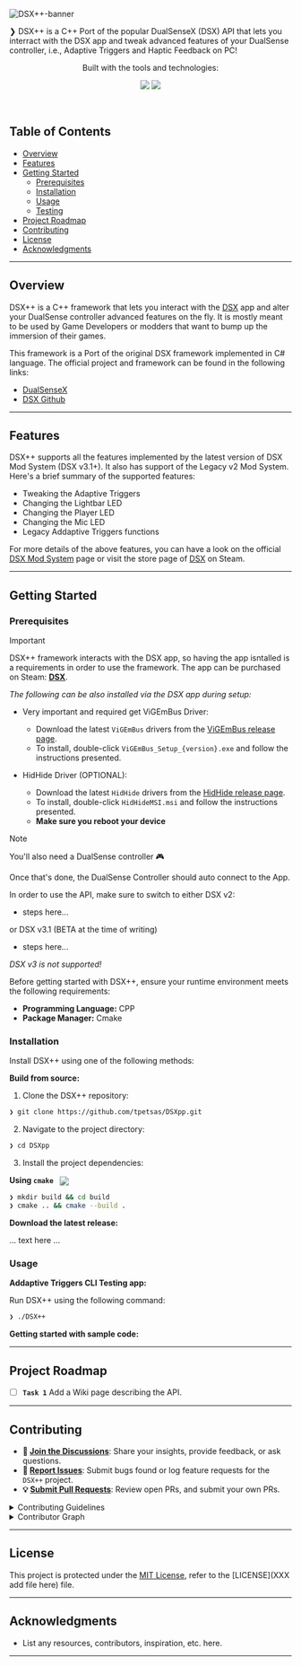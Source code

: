 ![DSX++-banner](https://github.com/user-attachments/assets/2aeab764-279c-45e1-8f7b-984d3d9b7929)

❯ DSX++ is a C++ Port of the popular DualSenseX (DSX) API that lets you interract
with the DSX app and tweak advanced features of your DualSense
controller, i.e., Adaptive Triggers and Haptic Feedback on PC!
    </em>
</p>
<p align="center">
	<!-- local repository, no metadata badges. --></p>
<p align="center">Built with the tools and technologies:</p>
<p align="center">
	<img src="https://img.shields.io/badge/-CMake-darkslateblue?logo=cmake" "alt"="C++">
    <img src="https://img.shields.io/badge/-C++-magenta?logo=cplusplus" "alt"="C++">
</p>
<br>

##  Table of Contents

- [ Overview](#overview)
- [ Features](#features)
- [ Getting Started](#getting-started)
  - [ Prerequisites](#prerequisites)
  - [ Installation](#installation)
  - [ Usage](#usage)
  - [ Testing](#testing)
- [ Project Roadmap](#project-roadmap)
- [ Contributing](#contributing)
- [ License](#license)
- [ Acknowledgments](#acknowledgments)

---

##  Overview


[DSX]: https://store.steampowered.com/app/1812620/DSX/
[DualSenseX]: https://github.com/Paliverse/DualSenseX
[DSX Github]: https://github.com/Paliverse/DSX
[DSX Mod System]: https://github.com/Paliverse/DSX/tree/main/Mod%20System%20(DSX%20v3)#dsx-mod-system

DSX++ is a C++ framework that lets you interact with the [DSX] app and alter
your DualSense controller advanced features on the fly. It is mostly meant to
be used by Game Developers or modders that want to bump up the immersion of
their games.

This framework is a Port of the original DSX framework implemented in C#
language. The official project and framework can be found in the following
links:
* [DualSenseX]
* [DSX Github]


---

##  Features

DSX++ supports all the features implemented by the latest version of DSX Mod
System (DSX v3.1+). It also has support of the Legacy v2 Mod System. Here's a
brief summary of the supported features:
* Tweaking the Adaptive Triggers
* Changing the Lightbar LED
* Changing the Player LED
* Changing the Mic LED
* Legacy Addaptive Triggers functions

For more details of the above features, you can have a look on the official
[DSX Mod System] page or visit the store page of [DSX] on Steam.


---
##  Getting Started

###  Prerequisites


> [!IMPORTANT]
> DSX++ framework interacts with the DSX app, so having the app isntalled is
a requirements in order to use the framework. The app can be purchased on
Steam: **[DSX]**.

*The following can be also installed via the DSX app during setup:*

* Very important and required get ViGEmBus Driver:
    * Download the latest `ViGEmBus` drivers from the [ViGEmBus release page](https://github.com/ViGEm/ViGEmBus/releases/latest).
    * To install, double-click `ViGEmBus_Setup_{version}.exe` and follow the instructions presented.

* HidHide Driver (OPTIONAL):
    * Download the latest `HidHide` drivers from the [HidHide release page](https://github.com/ViGEm/HidHide/releases/latest).
    * To install, double-click `HidHideMSI.msi` and follow the instructions presented.
    * **Make sure you reboot your device**

> [!NOTE]
> You'll also need a DualSense controller :video_game:

Once that's  done, the DualSense Controller should auto connect to the App.

In order to use the API, make sure to switch to either DSX v2:
* steps here...

or DSX v3.1 (BETA at the time of writing)
* steps here...

*DSX v3 is not supported!*

Before getting started with DSX++, ensure your runtime environment meets the following requirements:

- **Programming Language:** CPP
- **Package Manager:** Cmake


###  Installation

Install DSX++ using one of the following methods:

**Build from source:**

1. Clone the DSX++ repository:
```sh
❯ git clone https://github.com/tpetsas/DSXpp.git
```

2. Navigate to the project directory:
```sh
❯ cd DSXpp
```

3. Install the project dependencies:

**Using `cmake`** &nbsp; [<img align="center" src="https://img.shields.io/badge/C++-00599C.svg?style={badge_style}&logo=c%2B%2B&logoColor=white" />](https://isocpp.org/)

```sh
❯ mkdir build && cd build
❯ cmake .. && cmake --build .
```

**Download the latest release:**

... text here ...



###  Usage

**Addaptive Triggers CLI Testing app:**

Run DSX++ using the following command:

```sh
❯ ./DSX++
```

**Getting started with sample code:**


---
##  Project Roadmap

[comment]: <> (- [X] **`Task 1`**: <strike>Implement feature one.</strike>)
- [ ] **`Task 1`** Add a Wiki page describing the API.

---

##  Contributing

- **💬 [Join the Discussions](https://LOCAL//DSX++/discussions)**: Share your insights, provide feedback, or ask questions.
- **🐛 [Report Issues](https://LOCAL//DSX++/issues)**: Submit bugs found or log feature requests for the `DSX++` project.
- **💡 [Submit Pull Requests](https://LOCAL//DSX++/blob/main/CONTRIBUTING.md)**: Review open PRs, and submit your own PRs.

<details closed>
<summary>Contributing Guidelines</summary>

1. **Fork the Repository**: Start by forking the project repository to your LOCAL account.
2. **Clone Locally**: Clone the forked repository to your local machine using a git client.
   ```sh
   git clone .\DSX++\
   ```
3. **Create a New Branch**: Always work on a new branch, giving it a descriptive name.
   ```sh
   git checkout -b new-feature-x
   ```
4. **Make Your Changes**: Develop and test your changes locally.
5. **Commit Your Changes**: Commit with a clear message describing your updates.
   ```sh
   git commit -m 'Implemented new feature x.'
   ```
6. **Push to LOCAL**: Push the changes to your forked repository.
   ```sh
   git push origin new-feature-x
   ```
7. **Submit a Pull Request**: Create a PR against the original project repository. Clearly describe the changes and their motivations.
8. **Review**: Once your PR is reviewed and approved, it will be merged into the main branch. Congratulations on your contribution!
</details>

<details closed>
<summary>Contributor Graph</summary>
<br>
<p align="left">
   <a href="https://LOCAL{//DSX++/}graphs/contributors">
      <img src="https://contrib.rocks/image?repo=/DSX++">
   </a>
</p>
</details>

---

##  License

This project is protected under the [MIT License](https://opensource.org/license/mit), refer to the [LICENSE](XXX add file here) file.

---

##  Acknowledgments

- List any resources, contributors, inspiration, etc. here.

---
